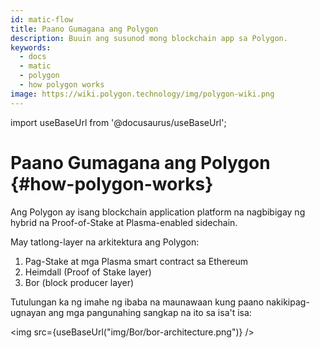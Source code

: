 ```yaml
---
id: matic-flow
title: Paano Gumagana ang Polygon
description: Buuin ang susunod mong blockchain app sa Polygon.
keywords:
  - docs
  - matic
  - polygon
  - how polygon works
image: https://wiki.polygon.technology/img/polygon-wiki.png
---
```

import useBaseUrl from '@docusaurus/useBaseUrl';

# Paano Gumagana ang Polygon {#how-polygon-works}

Ang Polygon ay isang blockchain application platform na nagbibigay ng hybrid na Proof-of-Stake at Plasma-enabled sidechain.

May tatlong-layer na arkitektura ang Polygon:

1. Pag-Stake at mga Plasma smart contract sa Ethereum
2. Heimdall (Proof of Stake layer)
3. Bor (block producer layer)

Tutulungan ka ng imahe ng ibaba na maunawaan kung paano nakikipag-ugnayan ang mga pangunahing sangkap na ito sa isa't isa:

<img src={useBaseUrl("img/Bor/bor-architecture.png")} />